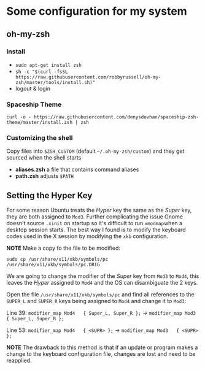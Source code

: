 # Some configuration for my system

## oh-my-zsh
### Install
+ `sudo apt-get install zsh`
+ `sh -c "$(curl -fsSL https://raw.githubusercontent.com/robbyrussell/oh-my-zsh/master/tools/install.sh)"`
+ logout & login

### Spaceship Theme
```
curl -o - https://raw.githubusercontent.com/denysdovhan/spaceship-zsh-theme/master/install.zsh | zsh
```

### Customizing the shell 

Copy files into `$ZSH_CUSTOM` (default `~/.oh-my-zsh/custom`) and they get sourced when the shell starts

+ **aliases.zsh** a file that contains command aliases
+ **path.zsh** adjusts `$PATH`

## Setting the Hyper Key
For some reason Ubuntu treats the *Hyper* key the same as the *Super* key, they are both assigned to `Mod3`.  Further complicating the issue Gnome doesn't source `.xinit` on startup so it's difficult to run `xmodmap`when a desktop session starts.  The best way I found is to modify the keyboard codes used in the X session by modifying the `xkb` configuration.  

**NOTE** Make a copy fo the file to be modified: 
```
sudo cp /usr/share/x11/xkb/symbols/pc /usr/share/x11/xkb/symbols/pc.ORIG
```

We are going to change the modifier of the *Super* key from `Mod3` to `Mod4`, this leaves the *Hyper* assigned to `Mod4` and the OS can disambiguate the 2 keys.

Open the file `/usr/share/x11/xkb/symbols/pc` and find all references to the `SUPER_L` and `SUPER_R` keys being assigned to `Mod4` and change it to `Mod3`:

Line 39: `modifier_map Mod4   { Super_L, Super_R };` -> `modifier_map Mod3   { Super_L, Super_R };`

Line 53: `modifier_map Mod4   { <SUPR> };` -> `modifier_map Mod3   { <SUPR> };` 

**NOTE** The drawback to this method is that if an update or program makes a change to the keyboard configuration file, changes are lost and need to be reapplied.  



